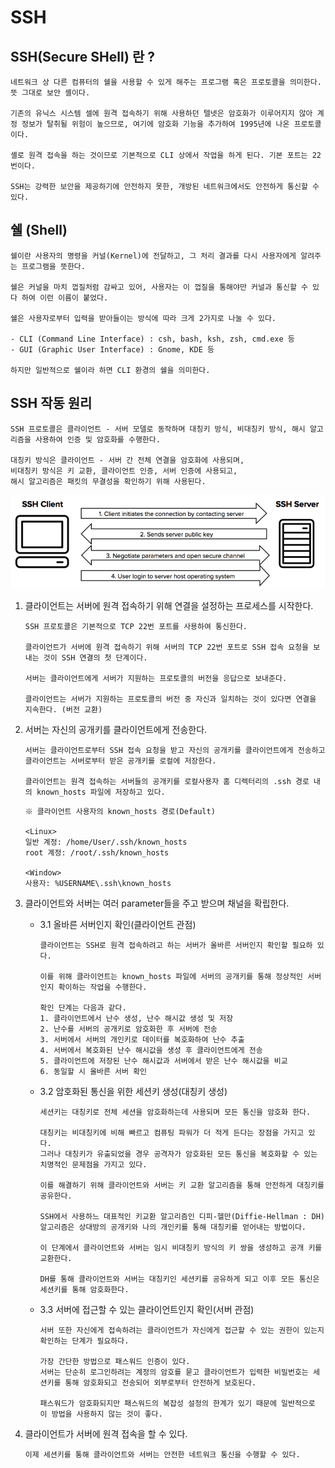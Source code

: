 # SSH

## SSH(Secure SHell) 란 ?
```
네트워크 상 다른 컴퓨터의 쉘을 사용할 수 있게 해주는 프로그램 혹은 프로토콜을 의미한다.
뜻 그대로 보안 셸이다.

기존의 유닉스 시스템 셀에 원격 접속하기 위해 사용하던 텔넷은 암호화가 이루어지지 않아 계정 정보가 탈취될 위험이 높으므로, 여기에 암호화 기능을 추가하여 1995년에 나온 프로토콜이다.

셸로 원격 접속을 하는 것이므로 기본적으로 CLI 상에서 작업을 하게 된다. 기본 포트는 22번이다.

SSH는 강력한 보안을 제공하기에 안전하지 못한, 개방된 네트워크에서도 안전하게 통신할 수 있다.
```

## 쉘 (Shell)
```
쉘이란 사용자의 명령을 커널(Kernel)에 전달하고, 그 처리 결과를 다시 사용자에게 알려주는 프로그램을 뜻한다.

쉘은 커널을 마치 껍질처럼 감싸고 있어, 사용자는 이 껍질을 통해야만 커널과 통신할 수 있다 하여 이런 이름이 붙었다.

쉘은 사용자로부터 입력을 받아들이는 방식에 따라 크게 2가지로 나눌 수 있다.

- CLI (Command Line Interface) : csh, bash, ksh, zsh, cmd.exe 등
- GUI (Graphic User Interface) : Gnome, KDE 등

하지만 일반적으로 쉘이라 하면 CLI 환경의 쉘을 의미한다.
```

## SSH 작동 원리
```
SSH 프로토콜은 클라이언트 - 서버 모델로 동작하며 대칭키 방식, 비대칭키 방식, 해시 알고리즘을 사용하여 인증 및 암호화를 수행한다.

대칭키 방식은 클라이언트 - 서버 간 전체 연결을 암호화에 사용되며,
비대칭키 방식은 키 교환, 클라이언트 인증, 서버 인증에 사용되고,
해시 알고리즘은 패킷의 무결성을 확인하기 위해 사용된다.
```
<img src="./Images/SSH.png" width="700">

1. 클라이언트는 서버에 원격 접속하기 위해 연결을 설정하는 프로세스를 시작한다.
    ```
    SSH 프로토콜은 기본적으로 TCP 22번 포트를 사용하여 통신한다.

    클라이언트가 서버에 원격 접속하기 위해 서버의 TCP 22번 포트로 SSH 접속 요청을 보내는 것이 SSH 연결의 첫 단계이다.

    서버는 클라이언트에게 서버가 지원하는 프로토콜의 버전을 응답으로 보내준다.
    
    클라이언트는 서버가 지원하는 프로토콜의 버전 중 자신과 일치하는 것이 있다면 연결을 지속한다. (버전 교환)
    ```

2. 서버는 자신의 공개키를 클라이언트에게 전송한다.
    ```
    서버는 클라이언트로부터 SSH 접속 요청을 받고 자신의 공개키를 클라이언트에게 전송하고 클라이언트는 서버로부터 받은 공개키를 로컬에 저장한다.

    클라이언트는 원격 접속하는 서버들의 공개키를 로컬사용자 홈 디렉터리의 .ssh 경로 내의 known_hosts 파일에 저장하고 있다.
    ```
    ```
    ※ 클라이언트 사용자의 known_hosts 경로(Default)

    <Linux> 
    일반 계정: /home/User/.ssh/known_hosts
    root 계정: /root/.ssh/known_hosts

    <Window>
    사용자: %USERNAME\.ssh\known_hosts
    ```

3. 클라이언트와 서버는 여러 parameter들을 주고 받으며 채널을 확립한다.
    - 3.1 올바른 서버인지 확인(클라이언트 관점)
        ```
        클라이언트는 SSH로 원격 접속하려고 하는 서버가 올바른 서버인지 확인할 필요하 있다.
        
        이를 위해 클라이언트는 known_hosts 파일에 서버의 공개키를 통해 정상적인 서버인지 확이하는 작업을 수행한다.

        확인 단계는 다음과 같다.
        1. 클라이언트에서 난수 생성, 난수 해시값 생성 및 저장
        2. 난수를 서버의 공개키로 암호화한 후 서버에 전송
        3. 서버에서 서버의 개인키로 데이터를 복호화하여 난수 추출
        4. 서버에서 복호화된 난수 해시값을 생성 후 클라이언트에게 전송
        5. 클라이언트에 저장된 난수 해시값과 서버에서 받은 난수 해시값을 비교
        6. 동일할 시 올바른 서버 확인
        ```
    - 3.2 암호화된 통신을 위한 세션키 생성(대칭키 생성)
        ```
        세션키는 대칭키로 전체 세션을 암호화하는데 사용되며 모든 통신을 암호화 한다.

        대칭키는 비대칭키에 비해 빠르고 컴퓨팅 파워가 더 적게 든다는 장점을 가지고 있다.
        그러나 대칭키가 유출되었을 경우 공격자가 암호화된 모든 통신을 복호화할 수 있는 치명적인 문제점을 가지고 있다.

        이를 해결하기 위해 클라이언트와 서버는 키 교환 알고리즘을 통해 안전하게 대칭키를 공유한다.

        SSH에서 사용하느 대표적인 키교환 알고리즘인 디피-헬만(Diffie-Hellman : DH) 알고리즘은 상대방의 공개키와 나의 개인키를 통해 대칭키를 얻어내는 방법이다.

        이 단계에서 클라이언트와 서버는 임시 비대칭키 방식의 키 쌍을 생성하고 공개 키를 교환한다.

        DH를 통해 클라이언트와 서버는 대칭키인 세션키를 공유하게 되고 이후 모든 통신은 세션키를 통해 암호화한다.
        ```
    - 3.3 서버에 접근할 수 있는 클라이언트인지 확인(서버 관점)
        ```
        서버 또한 자신에게 접속하려는 클라이언트가 자신에게 접근할 수 있는 권한이 있는지 확인하는 단계가 필요하다.
        
        가장 간단한 방법으로 패스워드 인증이 있다.
        서버는 단순히 로그인하려는 계정의 암호를 묻고 클라이언트가 입력한 비밀번호는 세션키를 통해 암호화되고 전송되어 외부로부터 안전하게 보호된다.

        패스워드가 암호화되지만 패스워드의 복잡성 설정의 한계가 있기 때문에 일반적으로 이 방법을 사용하지 않는 것이 좋다.
        ```

4. 클라이언트가 서버에 원격 접속을 할 수 있다.
    ```
    이제 세션키를 통해 클라이언트와 서버는 안전한 네트워크 통신을 수행할 수 있다.
    ```
